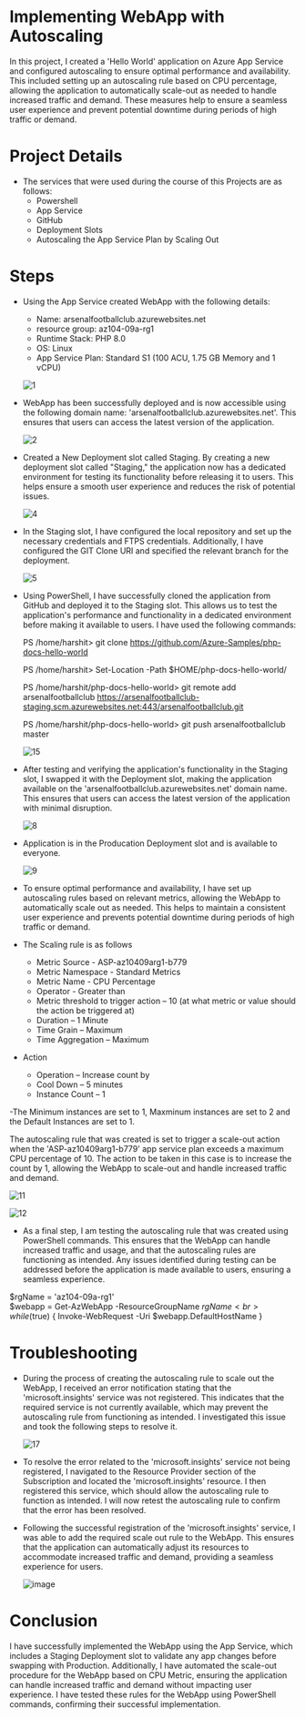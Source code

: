 # Implementing WebApp with Autoscaling

In this project, I created a 'Hello World' application on Azure App Service and configured autoscaling to ensure optimal performance and availability. This included setting up an autoscaling rule based on CPU percentage, allowing the application to automatically scale-out as needed to handle increased traffic and demand. These measures help to ensure a seamless user experience and prevent potential downtime during periods of high traffic or demand.

# Project Details
 - The services that were used during the course of this Projects are as follows:
     - Powershell 
     - App Service
     - GitHub
     - Deployment Slots
     - Autoscaling the App Service Plan by Scaling Out 
   

# Steps

- Using the App Service created WebApp with the following details:
   - Name: arsenalfootballclub.azurewebsites.net
   - resource group: az104-09a-rg1
   - Runtime Stack: PHP 8.0   
   - OS: Linux
   - App Service Plan: Standard S1 (100 ACU, 1.75 GB Memory and 1 vCPU)
   
  
  ![1](https://user-images.githubusercontent.com/106948902/236281797-1a60d2cc-e0bc-4c1d-b9cd-b6f10228cfdf.jpg)
 

- WebApp has been successfully deployed and is now accessible using the following domain name: 'arsenalfootballclub.azurewebsites.net'. This ensures that users can access the latest version of the application.
 
 
  ![2](https://user-images.githubusercontent.com/106948902/236281877-cd484dd6-c0af-4328-baef-46565f911fea.jpg)

   
- Created a New Deployment slot called Staging. By creating a new deployment slot called "Staging," the application now has a dedicated environment for testing its functionality before releasing it to users. This helps ensure a smooth user experience and reduces the risk of potential issues.

  ![4](https://user-images.githubusercontent.com/106948902/236282009-043b006d-590e-4950-bc54-962e78868545.jpg)

- In the Staging slot, I have configured the local repository and set up the necessary credentials and FTPS credentials. Additionally, I have configured the GIT Clone URI and specified the relevant branch for the deployment.

  ![5](https://user-images.githubusercontent.com/106948902/236282145-7670d489-bf58-4279-b9bc-f5e6e45d31e4.jpg)

- Using PowerShell, I have successfully cloned the application from GitHub and deployed it to the Staging slot. This allows us to test the application's performance and functionality in a dedicated environment before making it available to users. I have used the following commands:

  PS /home/harshit> git clone https://github.com/Azure-Samples/php-docs-hello-world <br>

  PS /home/harshit> Set-Location -Path $HOME/php-docs-hello-world/ <br>

  PS /home/harshit/php-docs-hello-world> git remote add arsenalfootballclub https://arsenalfootballclub-staging.scm.azurewebsites.net:443/arsenalfootballclub.git <br>

  PS /home/harshit/php-docs-hello-world> git push arsenalfootballclub master  

  ![15](https://user-images.githubusercontent.com/106948902/236282426-18f93993-a6a1-4d55-8d75-56fb1b830b03.png)

- After testing and verifying the application's functionality in the Staging slot, I swapped it with the Deployment slot, making the application available on the 'arsenalfootballclub.azurewebsites.net' domain name. This ensures that users can access the latest version of the application with minimal disruption.

  ![8](https://user-images.githubusercontent.com/106948902/236282525-8a2b072e-2e81-4b4b-96aa-8989a07f2294.jpg)

- Application is in the Producation Deployment slot and is available to everyone.  
  
  ![9](https://user-images.githubusercontent.com/106948902/236282751-b3acfdbd-b953-4ed6-9109-f4fa2ab9ef04.jpg)

- To ensure optimal performance and availability, I have set up autoscaling rules based on relevant metrics, allowing the WebApp to automatically scale out as needed. This helps to maintain a consistent user experience and prevents potential downtime during periods of high traffic or demand.

- The Scaling rule is as follows 
  - Metric Source - ASP-az10409arg1-b779
  - Metric Namespace - Standard Metrics
  - Metric Name - CPU Percentage
  - Operator - Greater than
  - Metric threshold to trigger action – 10 (at what metric or value should the action be triggered at)
  - Duration – 1 Minute
  - Time Grain – Maximum
  - Time Aggregation – Maximum

- Action
  - Operation – Increase count by
  - Cool Down – 5 minutes
  - Instance Count – 1
  
-The Minimum instances are set to 1, Maxminum instances are set to 2 and the Default Instances are set to 1.
 
The autoscaling rule that was created is set to trigger a scale-out action when the 'ASP-az10409arg1-b779' app service plan exceeds a maximum CPU percentage of 10. The action to be taken in this case is to increase the count by 1, allowing the WebApp to scale-out and handle increased traffic and demand. 


  ![11](https://user-images.githubusercontent.com/106948902/236282604-aa0ccf78-9e4f-4ef7-95e6-8e708275909d.jpg)

  ![12](https://user-images.githubusercontent.com/106948902/236282625-3de893cf-28b1-4d4a-a544-517fa45d7deb.jpg)

- As a final step, I am testing the autoscaling rule that was created using PowerShell commands. This ensures that the WebApp can handle increased traffic and usage, and that the autoscaling rules are functioning as intended. Any issues identified during testing can be addressed before the application is made available to users, ensuring a seamless experience.

$rgName = 'az104-09a-rg1' <br>
$webapp = Get-AzWebApp -ResourceGroupName $rgName <br>
while ($true) { Invoke-WebRequest -Uri $webapp.DefaultHostName }

   
# Troubleshooting

- During the process of creating the autoscaling rule to scale out the WebApp, I received an error notification stating that the 'microsoft.insights' service was not registered. This indicates that the required service is not currently available, which may prevent the autoscaling rule from functioning as intended. I investigated this issue and took the following steps to resolve it.

   ![17](https://user-images.githubusercontent.com/106948902/236285615-cf3cdb0a-e89a-47ca-91e2-466fe5f02454.jpg)


- To resolve the error related to the 'microsoft.insights' service not being registered, I navigated to the Resource Provider section of the Subscription and located the 'microsoft.insights' resource. I then registered this service, which should allow the autoscaling rule to function as intended. I will now retest the autoscaling rule to confirm that the error has been resolved.
    
- Following the successful registration of the 'microsoft.insights' service, I was able to add the required scale out rule to the WebApp. This ensures that the application can automatically adjust its resources to accommodate increased traffic and demand, providing a seamless experience for users.

   ![image](https://user-images.githubusercontent.com/106948902/236286457-53848c27-6de5-46e4-812d-09490d29a887.png)


# Conclusion

 I have successfully implemented the WebApp using the App Service, which includes a Staging Deployment slot to validate any app changes before swapping with Production. Additionally, I have automated the scale-out procedure for the WebApp based on CPU Metric, ensuring the application can handle increased traffic and demand without impacting user experience. I have tested these rules for the WebApp using PowerShell commands, confirming their successful implementation.

